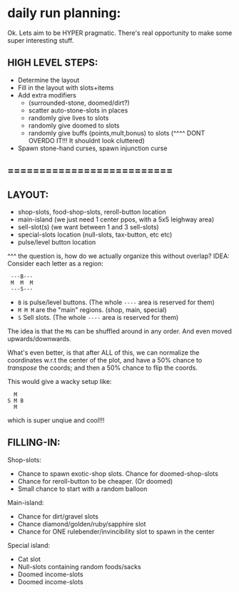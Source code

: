 

# daily run planning:

Ok. Lets aim to be HYPER pragmatic. 
There's real opportunity to make some super interesting stuff.

## HIGH LEVEL STEPS:

- Determine the layout
- Fill in the layout with slots+items
- Add extra modifiers 
    - (surrounded-stone, doomed/dirt?)
    - scatter auto-stone-slots in places
    - randomly give lives to slots
    - randomly give doomed to slots
    - randomly give buffs (points,mult,bonus) to slots
    (^^^^ DONT OVERDO IT!!! It shouldnt look cluttered)
- Spawn stone-hand curses, spawn injunction curse


## ==========================


## LAYOUT:
- shop-slots, food-shop-slots, reroll-button location
- main-island (we just need 1 center ppos, with a 5x5 leighway area)
- sell-slot(s) (we want between 1 and 3 sell-slots)
- special-slots location (null-slots, tax-button, etc etc)
- pulse/level button location

^^^ the question is, how do we actually organize this without overlap?
IDEA: Consider each letter as a region:
```
 ---B---
 M  M  M  
 ---S---     
```
- `B` is pulse/level buttons. (The whole `----` area is reserved for them)
- `M M M` are the "main" regions. (shop, main, special)
- `S` Sell slots. (The whole `----` area is reserved for them)

The idea is that the `M`s can be shuffled around in any order.
And even moved upwards/downwards.

What's even better, is that after ALL of this, we can normalize the coordinates w.r.t the center of the plot, and have a 50% chance to *transpose* the coords; and then a 50% chance to flip the coords.

This would give a wacky setup like:
```
  M     
S M B   
  M     
```
which is super unqiue and cool!!!





## FILLING-IN:
Shop-slots:
- Chance to spawn exotic-shop slots. Chance for doomed-shop-slots
- Chance for reroll-button to be cheaper. (Or doomed)
- Small chance to start with a random balloon

Main-island:
- Chance for dirt/gravel slots
- Chance diamond/golden/ruby/sapphire slot
- Chance for ONE rulebender/invincibility slot to spawn in the center

Special island:
- Cat slot
- Null-slots containing random foods/sacks
- Doomed income-slots
- Doomed income-slots




